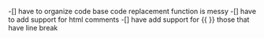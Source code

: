-[] have to organize code base code replacement function is messy
-[] have to add support for html comments
-[] have add support for {{  }} those that have line break
